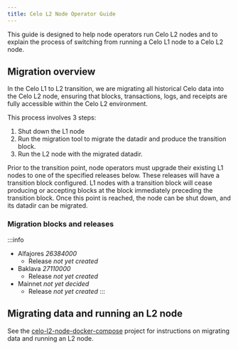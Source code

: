 ```yaml
---
title: Celo L2 Node Operator Guide
---
```


This guide is designed to help node operators run Celo L2 nodes and to explain the process of switching from running a Celo L1 node to a Celo L2 node.

## Migration overview

In the Celo L1 to L2 transition, we are migrating all historical Celo data into the Celo L2 node, ensuring that blocks, transactions, logs, and receipts are fully accessible within the Celo L2 environment.

This process involves 3 steps:
1. Shut down the L1 node
2. Run the migration tool to migrate the datadir and produce the transition block.
3. Run the L2 node with the migrated datadir.

Prior to the transition point, node operators must upgrade their existing L1 nodes to one of the specified releases below. These releases will have a transition block configured. L1 nodes with a transition block will cease producing or accepting blocks at the block immediately preceding the transition block. Once this point is reached, the node can be shut down, and its datadir can be migrated.

### Migration blocks and releases
:::info
* Alfajores *26384000*
  * Release *not yet created*
* Baklava *27110000*
  * Release *not yet created*
* Mainnet *not yet decided*
  * Release *not yet created*
:::



## Migrating data and running an L2 node

See the [celo-l2-node-docker-compose](https://github.com/celo-org/celo-l2-node-docker-compose) project for instructions on migrating data and running an L2 node.
